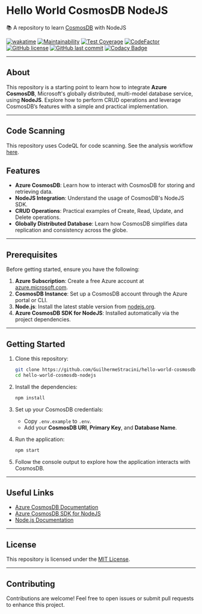 # Hello World CosmosDB NodeJS

📚 A repository to learn [CosmosDB](https://azure.microsoft.com/en-us/products/cosmos-db) with NodeJS

[![wakatime](https://wakatime.com/badge/github/GuilhermeStracini/hello-world-cosmosdb-nodejs.svg)](https://wakatime.com/badge/github/GuilhermeStracini/hello-world-cosmosdb-nodejs)
[![Maintainability](https://api.codeclimate.com/v1/badges/6350e69abbf34daaa3d8/maintainability)](https://codeclimate.com/github/GuilhermeStracini/hello-world-cosmosdb-nodejs/maintainability)
[![Test Coverage](https://api.codeclimate.com/v1/badges/6350e69abbf34daaa3d8/test_coverage)](https://codeclimate.com/github/GuilhermeStracini/hello-world-cosmosdb-nodejs/test_coverage)
[![CodeFactor](https://www.codefactor.io/repository/github/GuilhermeStracini/hello-world-cosmosdb-nodejs/badge)](https://www.codefactor.io/repository/github/GuilhermeStracini/hello-world-cosmosdb-nodejs)
[![GitHub license](https://img.shields.io/github/license/GuilhermeStracini/hello-world-cosmosdb-nodejs)](https://github.com/GuilhermeStracini/hello-world-cosmosdb-nodejs)
[![GitHub last commit](https://img.shields.io/github/last-commit/GuilhermeStracini/hello-world-cosmosdb-nodejs)](https://github.com/GuilhermeStracini/hello-world-cosmosdb-nodejs)
[![Codacy Badge](https://app.codacy.com/project/badge/Grade/bbb8a2cf886847a08d46dac13c1dda49)](https://app.codacy.com/gh/GuilhermeStracini/hello-world-cosmosdb-dotnet/dashboard?utm_source=gh&utm_medium=referral&utm_content=&utm_campaign=Badge_grade)

---

## About

This repository is a starting point to learn how to integrate **Azure CosmosDB**, Microsoft's globally distributed, multi-model database service, using **NodeJS**. Explore how to perform CRUD operations and leverage CosmosDB’s features with a simple and practical implementation.

---

## Code Scanning

This repository uses CodeQL for code scanning. See the analysis workflow [here](.github/workflows/codeql-analysis.yml).
## Features

- **Azure CosmosDB**: Learn how to interact with CosmosDB for storing and retrieving data.
- **NodeJS Integration**: Understand the usage of CosmosDB's NodeJS SDK.
- **CRUD Operations**: Practical examples of Create, Read, Update, and Delete operations.
- **Globally Distributed Database**: Learn how CosmosDB simplifies data replication and consistency across the globe.

---

## Prerequisites

Before getting started, ensure you have the following:

1. **Azure Subscription**: Create a free Azure account at [azure.microsoft.com](https://azure.microsoft.com/).
2. **CosmosDB Instance**: Set up a CosmosDB account through the Azure portal or CLI.
3. **Node.js**: Install the latest stable version from [nodejs.org](https://nodejs.org/).
4. **Azure CosmosDB SDK for NodeJS**: Installed automatically via the project dependencies.

---

## Getting Started

1. Clone this repository:

   ```bash
   git clone https://github.com/GuilhermeStracini/hello-world-cosmosdb-nodejs.git
   cd hello-world-cosmosdb-nodejs
   ```

2. Install the dependencies:

   ```bash
   npm install
   ```

3. Set up your CosmosDB credentials:

   - Copy `.env.example` to `.env`.
   - Add your **CosmosDB URI**, **Primary Key**, and **Database Name**.

4. Run the application:

   ```bash
   npm start
   ```

5. Follow the console output to explore how the application interacts with CosmosDB.

---

## Useful Links

- [Azure CosmosDB Documentation](https://learn.microsoft.com/en-us/azure/cosmos-db/introduction)
- [Azure CosmosDB SDK for NodeJS](https://learn.microsoft.com/en-us/azure/cosmos-db/sql-api-nodejs-get-started)
- [Node.js Documentation](https://nodejs.org/en/docs/)

---

## License

This repository is licensed under the [MIT License](LICENSE).

---

## Contributing

Contributions are welcome! Feel free to open issues or submit pull requests to enhance this project.
